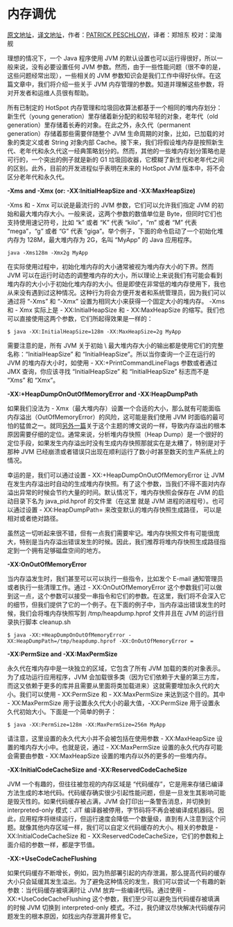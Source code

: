 # 内存调优

[原文地址](https://blog.codecentric.de/en/2012/07/useful-jvm-flags-part-4-heap-tuning/)，[译文地址](http://ifeve.com/useful-jvm-flags-part-4-heap-tuning/)，作者：[PATRICK PESCHLOW](https://blog.codecentric.de/en/author/patrick-peschlow/)，译者：郑旭东  校对：梁海舰

理想的情况下，一个 Java 程序使用 JVM 的默认设置也可以运行得很好，所以一般来说，没有必要设置任何 JVM 参数。然而，由于一些性能问题（很不幸的是，这些问题经常出现），一些相关的 JVM 参数知识会是我们工作中得好伙伴。在这篇文章中，我们将介绍一些关于 JVM 内存管理的参数。知道并理解这些参数，将对开发者和运维人员很有帮助。

所有已制定的 HotSpot 内存管理和垃圾回收算法都基于一个相同的堆内存划分：新生代（young generation）里存储着新分配的和较年轻的对象，老年代（old generation）里存储着长寿的对象。在此之外，永久代（permanent generation）存储着那些需要伴随整个 JVM 生命周期的对象，比如，已加载的对象的类定义或者 String 对象内部 Cache。接下来，我们将假设堆内存是按照新生代、老年代和永久代这一经典策略划分的。然而，其他的一些堆内存划分策略也是可行的，一个突出的例子就是新的 G1 垃圾回收器，它模糊了新生代和老年代之间的区别。此外，目前的开发进程似乎表明在未来的 HotSpot JVM 版本中，将不会区分老年代和永久代。

**-Xms and -Xmx (or: -XX:InitialHeapSize and -XX:MaxHeapSize)**

-Xms 和 - Xmx 可以说是最流行的 JVM 参数，它们可以允许我们指定 JVM 的初始和最大堆内存大小。一般来说，这两个参数的数值单位是 Byte，但同时它们也支持使用速记符号，比如 “k” 或者 “K” 代表 “kilo”，“m” 或者 “M” 代表 “mega”，“g” 或者 “G” 代表 “giga”。举个例子，下面的命令启动了一个初始化堆内存为 128M，最大堆内存为 2G，名叫 “MyApp” 的 Java 应用程序。

`java -Xms128m -Xmx2g MyApp`

在实际使用过程中，初始化堆内存的大小通常被视为堆内存大小的下界。然而 JVM 可以在运行时动态的调整堆内存的大小，所以理论上来说我们有可能会看到堆内存的大小小于初始化堆内存的大小。但是即使在非常低的堆内存使用下，我也从来没有遇到过这种情况。这种行为将会方便开发者和系统管理员，因为我们可以通过将 “-Xms” 和 “-Xmx” 设置为相同大小来获得一个固定大小的堆内存。 -Xms 和 - Xmx 实际上是 - XX:InitialHeapSize 和 - XX:MaxHeapSize 的缩写。我们也可以直接使用这两个参数，它们所起得效果是一样的：

`$ java -XX:InitialHeapSize=128m -XX:MaxHeapSize=2g MyApp`

需要注意的是，所有 JVM 关于初始 \ 最大堆内存大小的输出都是使用它们的完整名称：“InitialHeapSize” 和 “InitialHeapSize”。所以当你查询一个正在运行的 JVM 的堆内存大小时，如使用 - XX:+PrintCommandLineFlags 参数或者通过 JMX 查询，你应该寻找 “InitialHeapSize” 和 “InitialHeapSize” 标志而不是 “Xms” 和 “Xmx”。

**-XX:+HeapDumpOnOutOfMemoryError and -XX:HeapDumpPath**

如果我们没法为 - Xmx（最大堆内存）设置一个合适的大小，那么就有可能面临内存溢出（OutOfMemoryError）的风险，这可能是我们使用 JVM 时面临的最可怕的猛兽之一。就同[另外一篇](https://blog.codecentric.de/en/2011/03/java-memory-configuration-and-monitoring-3rd-act/)关于这个主题的博文说的一样，导致内存溢出的根本原因需要仔细的定位。通常来说，分析堆内存快照（Heap Dump）是一个很好的定位手段，如果发生内存溢出时没有生成内存快照那就实在是太糟了，特别是对于那种 JVM 已经崩溃或者错误只出现在顺利运行了数小时甚至数天的生产系统上的情况。

幸运的是，我们可以通过设置 - XX:+HeapDumpOnOutOfMemoryError 让 JVM 在发生内存溢出时自动的生成堆内存快照。有了这个参数，当我们不得不面对内存溢出异常的时候会节约大量的时间。默认情况下，堆内存快照会保存在 JVM 的启动目录下名为 java_pid<pid>.hprof 的文件里（在这里 <pid> 就是 JVM 进程的进程号）。也可以通过设置 - XX:HeapDumpPath=<path> 来改变默认的堆内存快照生成路径，<path> 可以是相对或者绝对路径。

虽然这一切听起来很不错，但有一点我们需要牢记。堆内存快照文件有可能很庞大，特别是当内存溢出错误发生的时候。因此，我们推荐将堆内存快照生成路径指定到一个拥有足够磁盘空间的地方。

**-XX:OnOutOfMemoryError**

当内存溢发生时，我们甚至可以可以执行一些指令，比如发个 E-mail 通知管理员或者执行一些清理工作。通过 - XX:OnOutOfMemoryError 这个参数我们可以做到这一点，这个参数可以接受一串指令和它们的参数。在这里，我们将不会深入它的细节，但我们提供了它的一个例子。在下面的例子中，当内存溢出错误发生的时候，我们会将堆内存快照写到 /tmp/heapdump.hprof 文件并且在 JVM 的运行目录执行脚本 cleanup.sh

`$ java -XX:+HeapDumpOnOutOfMemoryError -XX:HeapDumpPath=/tmp/heapdump.hprof -XX:OnOutOfMemoryError =`

**-XX:PermSize and -XX:MaxPermSize**

永久代在堆内存中是一块独立的区域，它包含了所有 JVM 加载的类的对象表示。为了成功运行应用程序，JVM 会加载很多类（因为它们依赖于大量的第三方库，而这又依赖于更多的库并且需要从里面将类加载进来）这就需要增加永久代的大小。我们可以使用 - XX:PermSize 和 - XX:MaxPermSize 来达到这个目的。其中 - XX:MaxPermSize 用于设置永久代大小的最大值，-XX:PermSize 用于设置永久代初始大小。下面是一个简单的例子：

`$ java -XX:PermSize=128m -XX:MaxPermSize=256m MyApp`

请注意，这里设置的永久代大小并不会被包括在使用参数 - XX:MaxHeapSize 设置的堆内存大小中。也就是说，通过 - XX:MaxPermSize 设置的永久代内存可能会需要由参数 - XX:MaxHeapSize 设置的堆内存以外的更多的一些堆内存。

**-XX:InitialCodeCacheSize and -XX:ReservedCodeCacheSize**

JVM 一个有趣的，但往往被忽视的内存区域是 “代码缓存”，它是用来存储已编译方法生成的本地代码。代码缓存确实很少引起性能问题，但是一旦发生其影响可能是毁灭性的。如果代码缓存被占满，JVM 会打印出一条警告消息，并切换到 interpreted-only 模式：JIT 编译器被停用，字节码将不再会被编译成机器码。因此，应用程序将继续运行，但运行速度会降低一个数量级，直到有人注意到这个问题。就像其他内存区域一样，我们可以自定义代码缓存的大小。相关的参数是 - XX:InitialCodeCacheSize 和 - XX:ReservedCodeCacheSize，它们的参数和上面介绍的参数一样，都是字节值。

**-XX:+UseCodeCacheFlushing**

如果代码缓存不断增长，例如，因为热部署引起的内存泄漏，那么提高代码的缓存大小只会延缓其发生溢出。为了避免这种情况的发生，我们可以尝试一个有趣的新参数：当代码缓存被填满时让 JVM 放弃一些编译代码。通过使用 - XX:+UseCodeCacheFlushing 这个参数，我们至少可以避免当代码缓存被填满的时候 JVM 切换到 interpreted-only 模式。不过，我仍建议尽快解决代码缓存问题发生的根本原因，如找出内存泄漏并修复它。


